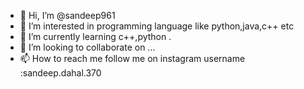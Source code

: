 - 👋 Hi, I’m @sandeep961
- 👀 I’m interested in programming language like python,java,c++ etc
- 🌱 I’m currently learning c++,python .
- 💞️ I’m looking to collaborate on ...
- 📫 How to reach me follow me on instagram username :sandeep.dahal.370


<!---
sandeep961/sandeep961 is a ✨ special ✨ repository because its `README.md` (this file) appears on your GitHub profile.
You can click the Preview link to take a look at your changes.
--->
